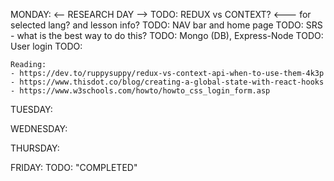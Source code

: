 MONDAY: <-- RESEARCH DAY -->
TODO: REDUX vs CONTEXT? <--- for selected lang? and lesson info? 
TODO: NAV bar and home page
TODO: SRS - what is the best way to do this? 
TODO: Mongo (DB), Express-Node 
TODO: User login 
TODO: 

    Reading: 
    - https://dev.to/ruppysuppy/redux-vs-context-api-when-to-use-them-4k3p
    - https://www.thisdot.co/blog/creating-a-global-state-with-react-hooks
    - https://www.w3schools.com/howto/howto_css_login_form.asp


TUESDAY:



WEDNESDAY:



THURSDAY:



FRIDAY: 
TODO: "COMPLETED"